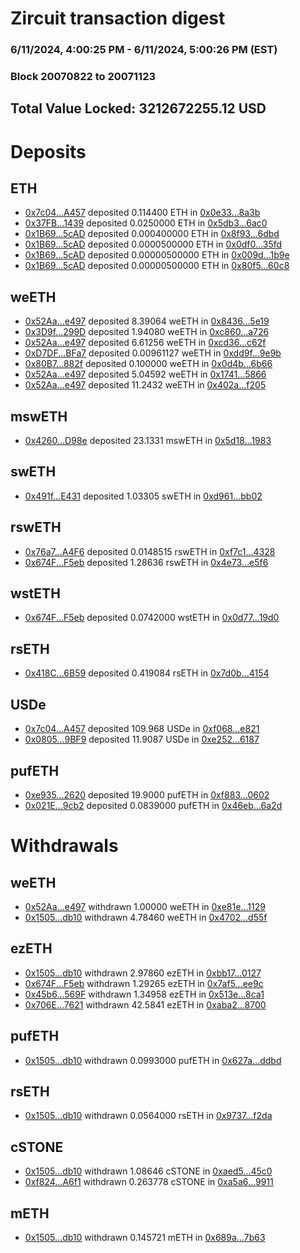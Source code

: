 # Zircuit transaction digest
### 6/11/2024, 4:00:25 PM - 6/11/2024, 5:00:26 PM (EST)
### Block 20070822 to 20071123

## Total Value Locked: 3212672255.12 USD

# Deposits
## ETH
- [0x7c04...A457](https://etherscan.io/address/0x7c042E8454A7fd844C6d629C69C66b675b39A457) deposited 0.114400 ETH in [0x0e33...8a3b](https://etherscan.io/tx/0x7c042E8454A7fd844C6d629C69C66b675b39A457)
- [0x37FB...1439](https://etherscan.io/address/0x37FB8fbBebDAeF12604f5C9F09917869A2C61439) deposited 0.0250000 ETH in [0x5db3...6ac0](https://etherscan.io/tx/0x37FB8fbBebDAeF12604f5C9F09917869A2C61439)
- [0x1B69...5cAD](https://etherscan.io/address/0x1B6935288809Aa1D2E5905cD1EC93a56C1B35cAD) deposited 0.000400000 ETH in [0x8f93...6dbd](https://etherscan.io/tx/0x1B6935288809Aa1D2E5905cD1EC93a56C1B35cAD)
- [0x1B69...5cAD](https://etherscan.io/address/0x1B6935288809Aa1D2E5905cD1EC93a56C1B35cAD) deposited 0.0000500000 ETH in [0x0df0...35fd](https://etherscan.io/tx/0x1B6935288809Aa1D2E5905cD1EC93a56C1B35cAD)
- [0x1B69...5cAD](https://etherscan.io/address/0x1B6935288809Aa1D2E5905cD1EC93a56C1B35cAD) deposited 0.00000500000 ETH in [0x009d...1b9e](https://etherscan.io/tx/0x1B6935288809Aa1D2E5905cD1EC93a56C1B35cAD)
- [0x1B69...5cAD](https://etherscan.io/address/0x1B6935288809Aa1D2E5905cD1EC93a56C1B35cAD) deposited 0.00000500000 ETH in [0x80f5...60c8](https://etherscan.io/tx/0x1B6935288809Aa1D2E5905cD1EC93a56C1B35cAD)
## weETH
- [0x52Aa...e497](https://etherscan.io/address/0x52Aa899454998Be5b000Ad077a46Bbe360F4e497) deposited 8.39064 weETH in [0x8436...5e19](https://etherscan.io/tx/0x52Aa899454998Be5b000Ad077a46Bbe360F4e497)
- [0x3D9f...299D](https://etherscan.io/address/0x3D9fcb03c6C09bBae2689DC50D14Dac54F3F299D) deposited 1.94080 weETH in [0xc860...a726](https://etherscan.io/tx/0x3D9fcb03c6C09bBae2689DC50D14Dac54F3F299D)
- [0x52Aa...e497](https://etherscan.io/address/0x52Aa899454998Be5b000Ad077a46Bbe360F4e497) deposited 6.61256 weETH in [0xcd36...c62f](https://etherscan.io/tx/0x52Aa899454998Be5b000Ad077a46Bbe360F4e497)
- [0xD7DF...BFa7](https://etherscan.io/address/0xD7DF7E085214743530afF339aFC420c7c720BFa7) deposited 0.00961127 weETH in [0xdd9f...9e9b](https://etherscan.io/tx/0xD7DF7E085214743530afF339aFC420c7c720BFa7)
- [0x80B7...882f](https://etherscan.io/address/0x80B7EDA1Baa2290478205786615F65052c80882f) deposited 0.100000 weETH in [0x0d4b...6b66](https://etherscan.io/tx/0x80B7EDA1Baa2290478205786615F65052c80882f)
- [0x52Aa...e497](https://etherscan.io/address/0x52Aa899454998Be5b000Ad077a46Bbe360F4e497) deposited 5.04592 weETH in [0x1741...5866](https://etherscan.io/tx/0x52Aa899454998Be5b000Ad077a46Bbe360F4e497)
- [0x52Aa...e497](https://etherscan.io/address/0x52Aa899454998Be5b000Ad077a46Bbe360F4e497) deposited 11.2432 weETH in [0x402a...f205](https://etherscan.io/tx/0x52Aa899454998Be5b000Ad077a46Bbe360F4e497)
## mswETH
- [0x4260...D98e](https://etherscan.io/address/0x4260F9033B42a82F5d515D1D84Cb97939437D98e) deposited 23.1331 mswETH in [0x5d18...1983](https://etherscan.io/tx/0x4260F9033B42a82F5d515D1D84Cb97939437D98e)
## swETH
- [0x491f...E431](https://etherscan.io/address/0x491f7a46D5dfCE956d247406B8ec58193c05E431) deposited 1.03305 swETH in [0xd961...bb02](https://etherscan.io/tx/0x491f7a46D5dfCE956d247406B8ec58193c05E431)
## rswETH
- [0x76a7...A4F6](https://etherscan.io/address/0x76a78335Fb3676c8B765f10ceb0060C7b3ddA4F6) deposited 0.0148515 rswETH in [0xf7c1...4328](https://etherscan.io/tx/0x76a78335Fb3676c8B765f10ceb0060C7b3ddA4F6)
- [0x674F...F5eb](https://etherscan.io/address/0x674F357BE1C16b6E7E29e1ecf3565Fe876D7F5eb) deposited 1.28636 rswETH in [0x4e73...e5f6](https://etherscan.io/tx/0x674F357BE1C16b6E7E29e1ecf3565Fe876D7F5eb)
## wstETH
- [0x674F...F5eb](https://etherscan.io/address/0x674F357BE1C16b6E7E29e1ecf3565Fe876D7F5eb) deposited 0.0742000 wstETH in [0x0d77...19d0](https://etherscan.io/tx/0x674F357BE1C16b6E7E29e1ecf3565Fe876D7F5eb)
## rsETH
- [0x418C...6B59](https://etherscan.io/address/0x418C1BE580fc6eDD4FC03fA71C7a4b776adD6B59) deposited 0.419084 rsETH in [0x7d0b...4154](https://etherscan.io/tx/0x418C1BE580fc6eDD4FC03fA71C7a4b776adD6B59)
## USDe
- [0x7c04...A457](https://etherscan.io/address/0x7c042E8454A7fd844C6d629C69C66b675b39A457) deposited 109.968 USDe in [0xf068...e821](https://etherscan.io/tx/0x7c042E8454A7fd844C6d629C69C66b675b39A457)
- [0x0805...9BF9](https://etherscan.io/address/0x080580b69Dac954A65e156b885a05Ee092329BF9) deposited 11.9087 USDe in [0xe252...6187](https://etherscan.io/tx/0x080580b69Dac954A65e156b885a05Ee092329BF9)
## pufETH
- [0xe935...2620](https://etherscan.io/address/0xe935ce61Df6d179D674C8D2d254E2EC730d32620) deposited 19.9000 pufETH in [0xf883...0602](https://etherscan.io/tx/0xe935ce61Df6d179D674C8D2d254E2EC730d32620)
- [0x021E...9cb2](https://etherscan.io/address/0x021EbafB2750CE705D5dF993fe84710e49339cb2) deposited 0.0839000 pufETH in [0x46eb...6a2d](https://etherscan.io/tx/0x021EbafB2750CE705D5dF993fe84710e49339cb2)
# Withdrawals
## weETH
- [0x52Aa...e497](https://etherscan.io/address/0x52Aa899454998Be5b000Ad077a46Bbe360F4e497) withdrawn 1.00000 weETH in [0xe81e...1129](https://etherscan.io/tx/0x52Aa899454998Be5b000Ad077a46Bbe360F4e497)
- [0x1505...db10](https://etherscan.io/address/0x1505b70834C778326F92d8F1C7Bfe9cD7333db10) withdrawn 4.78460 weETH in [0x4702...d55f](https://etherscan.io/tx/0x1505b70834C778326F92d8F1C7Bfe9cD7333db10)
## ezETH
- [0x1505...db10](https://etherscan.io/address/0x1505b70834C778326F92d8F1C7Bfe9cD7333db10) withdrawn 2.97860 ezETH in [0xbb17...0127](https://etherscan.io/tx/0x1505b70834C778326F92d8F1C7Bfe9cD7333db10)
- [0x674F...F5eb](https://etherscan.io/address/0x674F357BE1C16b6E7E29e1ecf3565Fe876D7F5eb) withdrawn 1.29265 ezETH in [0x7af5...ee9c](https://etherscan.io/tx/0x674F357BE1C16b6E7E29e1ecf3565Fe876D7F5eb)
- [0x45b6...569F](https://etherscan.io/address/0x45b61fd52C567001111E004371cc3e7559ED569F) withdrawn 1.34958 ezETH in [0x513e...8ca1](https://etherscan.io/tx/0x45b61fd52C567001111E004371cc3e7559ED569F)
- [0x706E...7621](https://etherscan.io/address/0x706EDA581A9Da5d6640C504a881CcA632fC47621) withdrawn 42.5841 ezETH in [0xaba2...8700](https://etherscan.io/tx/0x706EDA581A9Da5d6640C504a881CcA632fC47621)
## pufETH
- [0x1505...db10](https://etherscan.io/address/0x1505b70834C778326F92d8F1C7Bfe9cD7333db10) withdrawn 0.0993000 pufETH in [0x627a...ddbd](https://etherscan.io/tx/0x1505b70834C778326F92d8F1C7Bfe9cD7333db10)
## rsETH
- [0x1505...db10](https://etherscan.io/address/0x1505b70834C778326F92d8F1C7Bfe9cD7333db10) withdrawn 0.0564000 rsETH in [0x9737...f2da](https://etherscan.io/tx/0x1505b70834C778326F92d8F1C7Bfe9cD7333db10)
## cSTONE
- [0x1505...db10](https://etherscan.io/address/0x1505b70834C778326F92d8F1C7Bfe9cD7333db10) withdrawn 1.08646 cSTONE in [0xaed5...45c0](https://etherscan.io/tx/0x1505b70834C778326F92d8F1C7Bfe9cD7333db10)
- [0xf824...A6f1](https://etherscan.io/address/0xf824AEcDb5c30B03F78a06b5C01847d055DdA6f1) withdrawn 0.263778 cSTONE in [0xa5a6...9911](https://etherscan.io/tx/0xf824AEcDb5c30B03F78a06b5C01847d055DdA6f1)
## mETH
- [0x1505...db10](https://etherscan.io/address/0x1505b70834C778326F92d8F1C7Bfe9cD7333db10) withdrawn 0.145721 mETH in [0x689a...7b63](https://etherscan.io/tx/0x1505b70834C778326F92d8F1C7Bfe9cD7333db10)

